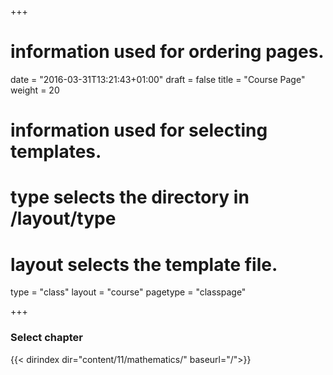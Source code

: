 +++
# information used for ordering pages.
date = "2016-03-31T13:21:43+01:00"
draft = false
title = "Course Page"
weight = 20

# information used for selecting templates.
# type selects the directory in /layout/type
# layout selects the template file.

type   = "class"
layout = "course"
pagetype = "classpage"


+++

### Select chapter 


{{< dirindex dir="content/11/mathematics/" baseurl="/">}}
